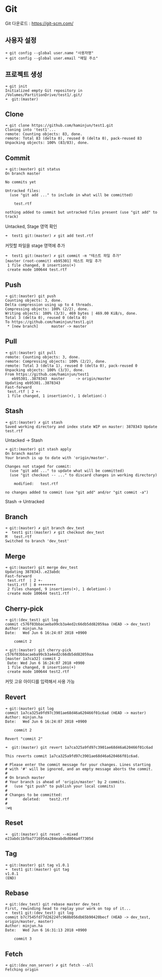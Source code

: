 # Git
Git 다운로드 : https://git-scm.com/

## 사용자 설정
<pre><code>➜ git config --global user.name "사용자명"
➜ git config --global user.email "메일 주소"
</code></pre>

## 프로젝트 생성
<pre><code>➜ git init 
Initialized empty Git repository in /Volumes/PartitionDrive/test1/.git/
➜  git:(master)
</code></pre>

## Clone
<pre><code>➜ git clone https://github.com/haminjun/test1.git
Cloning into 'test1'...
remote: Counting objects: 83, done.
remote: Total 83 (delta 0), reused 0 (delta 0), pack-reused 83
Unpacking objects: 100% (83/83), done.
</code></pre>

## Commit
<pre><code>➜ git:(master) git status
On branch master

No commits yet

Untracked files:
  (use "git add <file>..." to include in what will be committed)

	test.rtf

nothing added to commit but untracked files present (use "git add" to track)
</code></pre>
Untacked, Stage 영역 확인
<pre><code>➜  test1 git:(master) ✗ git add test.rtf
</code></pre>
커밋할 파일을 stage 영역에 추가
<pre><code>➜  test1 git:(master) ✗ git commit -m "테스트 파일 추가"
[master (root-commit) eb95301] 테스트 파일 추가
 1 file changed, 8 insertions(+)
 create mode 100644 test.rtf
</code></pre>

## Push
<pre><code>➜ git:(master) git push
Counting objects: 3, done.
Delta compression using up to 4 threads.
Compressing objects: 100% (2/2), done.
Writing objects: 100% (3/3), 469 bytes | 469.00 KiB/s, done.
Total 3 (delta 0), reused 0 (delta 0)
To https://github.com/haminjun/test1.git
 * [new branch]      master -> master
</code></pre>

## Pull
<pre><code>➜ git:(master) git pull
remote: Counting objects: 3, done.
remote: Compressing objects: 100% (2/2), done.
remote: Total 3 (delta 1), reused 0 (delta 0), pack-reused 0
Unpacking objects: 100% (3/3), done.
From https://github.com/haminjun/test1
   eb95301..3878343  master     -> origin/master
Updating eb95301..3878343
Fast-forward
 test.rtf | 2 +-
 1 file changed, 1 insertion(+), 1 deletion(-)
</code></pre>

## Stash
<pre><code>➜ git:(master) ✗ git stash
Saved working directory and index state WIP on master: 3878343 Update test.rtf
</code></pre>
Untacked -> Stash
<pre><code>➜ git:(master) git stash apply
On branch master
Your branch is up to date with 'origin/master'.

Changes not staged for commit:
  (use "git add <file>..." to update what will be committed)
  (use "git checkout -- <file>..." to discard changes in working directory)

	modified:   test.rtf

no changes added to commit (use "git add" and/or "git commit -a")
</code></pre>
Stash -> Untracked

## Branch
<pre><code>➜ git:(master) ✗ git branch dev_test
➜  test1 git:(master) ✗ git checkout dev_test
M	test.rtf
Switched to branch 'dev_test'
</code></pre>

## Merge
<pre><code>➜ git:(master) git merge dev_test
Updating 3878343..e23abdc
Fast-forward
 test.rtf  | 2 +-
 test1.rtf | 8 ++++++++
 2 files changed, 9 insertions(+), 1 deletion(-)
 create mode 100644 test1.rtf
</code></pre>

## Cherry-pick
<pre><code>➜ git:(dev_test) git log
commit c576f03bbacaeba99cb3a4ed2c66db5dd82059aa (HEAD -> dev_test)
Author: minjun.ha <haminjun0@gmail.com>
Date:   Wed Jun 6 16:24:07 2018 +0900

    commit 2
    
➜ git:(master) git cherry-pick c576f03bbacaeba99cb3a4ed2c66db5dd82059aa
[master 1a7ca32] commit 2
 Date: Wed Jun 6 16:24:07 2018 +0900
 1 file changed, 8 insertions(+)
 create mode 100644 test2.rtf
</code></pre>
커밋 고유 아이디를 입력해서 사용 가능

## Revert
<pre><code>➜ git:(master) git log
commit 1a7ca325a9fd97c3901ae68d46a620466f01c6ad (HEAD -> master)
Author: minjun.ha <haminjun0@gmail.com>
Date:   Wed Jun 6 16:24:07 2018 +0900

    commit 2

Revert "commit 2"

➜  git:(master) git revert 1a7ca325a9fd97c3901ae68d46a620466f01c6ad

This reverts commit 1a7ca325a9fd97c3901ae68d46a620466f01c6ad.

# Please enter the commit message for your changes. Lines starting
# with '#' will be ignored, and an empty message aborts the commit.
#
# On branch master
# Your branch is ahead of 'origin/master' by 2 commits.
#   (use "git push" to publish your local commits)
#
# Changes to be committed:
#       deleted:    test2.rtf
#
:wq
</code></pre>

## Reset 
<pre><code>➜  git:(master) git reset --mixed e23abdc1bfba7716954a284eabdbd004a4f7305d
</code></pre>

## Tag
<pre><code>➜ git:(master) git tag v1.0.1
➜  test1 git:(master) git tag
v1.0.1
(END)
</code></pre>

## Rebase
<pre><code>➜ git:(dev_test) git rebase master dev_test
First, rewinding head to replay your work on top of it...
➜  test1 git:(dev_test) git log
commit b7c7545fd77d26224fc968b056db65b90420becf (HEAD -> dev_test, origin/master, master)
Author: minjun.ha <haminjun0@gmail.com>
Date:   Wed Jun 6 16:31:13 2018 +0900

    commit 3
</code></pre>

## Fetch
<pre><code>➜ git:(dev_non_server) ✗ git fetch --all
Fetching origin
</code></pre>
